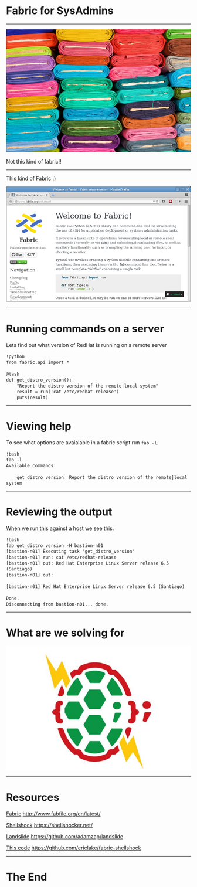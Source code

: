 # Fabric for SysAdmins

---

![Wrong Fabric](images/how_to_navigate_a_fabric_store1.jpg "Not this kind of fabric!!")

Not this kind of fabric!!

---

This kind of Fabric :)

![This Fabric](images/fabric.png "This kind of fabric")

---

# Running commands on a server

Lets find out what version of RedHat is running on a remote server

    !python
    from fabric.api import *

    @task
    def get_distro_version():
        "Report the distro version of the remote|local system"
        result = run('cat /etc/redhat-release')
        puts(result)

---

# Viewing help

To see what options are avaialable in a fabric script run ``fab -l``.

    !bash
    fab -l
    Available commands:

        get_distro_version  Report the distro version of the remote|local system

---

# Reviewing the output

When we run this against a host we see this.

    !bash
    fab get_distro_version -H bastion-n01
    [bastion-n01] Executing task 'get_distro_version'
    [bastion-n01] run: cat /etc/redhat-release
    [bastion-n01] out: Red Hat Enterprise Linux Server release 6.5 (Santiago)
    [bastion-n01] out: 

    [bastion-n01] Red Hat Enterprise Linux Server release 6.5 (Santiago)

    Done.
    Disconnecting from bastion-n01... done.

---

# What are we solving for

![Shellshock](images/Shellshock-Image.png)

---

# Resources

[Fabric](http://www.fabfile.org/en/latest/) http://www.fabfile.org/en/latest/

[Shellshock](https://shellshocker.net/) https://shellshocker.net/

[Landslide](https://github.com/adamzap/landslide) https://github.com/adamzap/landslide

[This code](https://github.com/ericlake/fabric-shellshock) https://github.com/ericlake/fabric-shellshock

---

# The End

